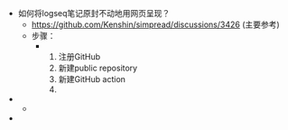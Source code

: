 - 如何将logseq笔记原封不动地用网页呈现？
	- https://github.com/Kenshin/simpread/discussions/3426 (主要参考)
	- 步骤：
		- 1. 注册GitHub
		  2. 新建public repository
		  3. 新建GitHub action
		  4.
-
	-
-